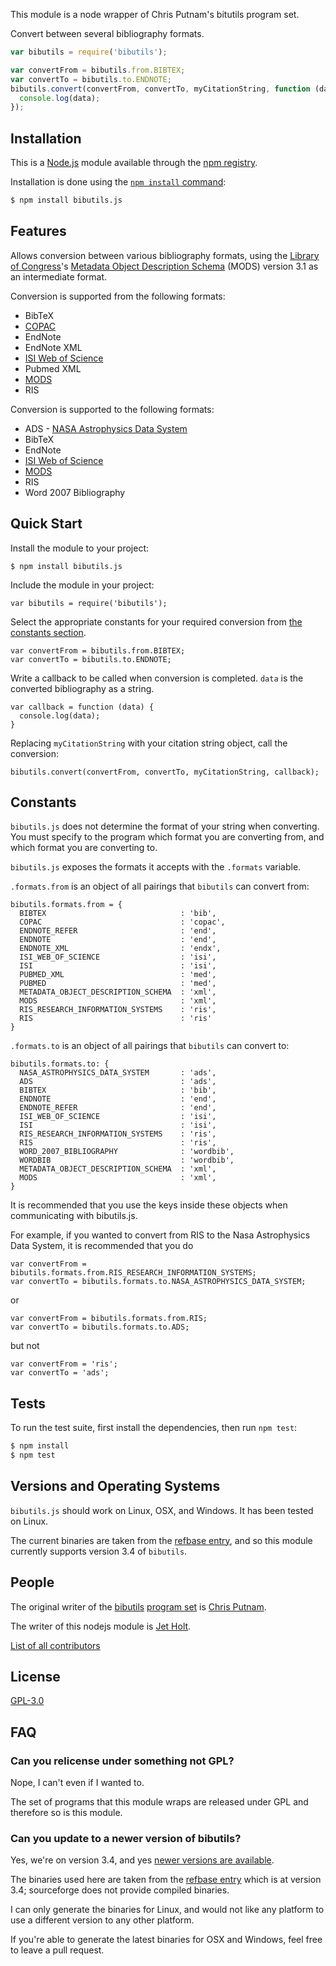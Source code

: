 This module is a node wrapper of Chris Putnam's bitutils program set.

Convert between several bibliography formats.

```javascript
var bibutils = require('bibutils');

var convertFrom = bibutils.from.BIBTEX;
var convertTo = bibutils.to.ENDNOTE;
bibutils.convert(convertFrom, convertTo, myCitationString, function (data) {
  console.log(data);	
});
```

## Installation

This is a [Node.js](https://nodejs.org/en/) module available through the
[npm registry](https://www.npmjs.com/).

Installation is done using the
[`npm install` command](https://docs.npmjs.com/getting-started/installing-npm-packages-locally):

```bash
$ npm install bibutils.js
```

## Features

Allows conversion between various bibliography formats, using the 
[Library of Congress](https://www.loc.gov/)'s 
[Metadata Object Description Schema](http://www.loc.gov/standards/mods/)
(MODS) version 3.1 as an intermediate format.

Conversion is supported from the following formats:

* BibTeX
* [COPAC](http://copac.jisc.ac.uk/help/export-help.html#tagged)
* EndNote
* EndNote XML
* [ISI Web of Science](http://wiki.cns.iu.edu/pages/viewpage.action?pageId=1933374)
* Pubmed XML
* [MODS](http://www.loc.gov/standards/mods/)
* RIS

Conversion is supported to the following formats:

* ADS - [NASA Astrophysics Data System](https://en.wikipedia.org/wiki/Astrophysics_Data_System)
* BibTeX
* EndNote
* [ISI Web of Science](http://wiki.cns.iu.edu/pages/viewpage.action?pageId=1933374)
* [MODS](http://www.loc.gov/standards/mods/)
* RIS
* Word 2007 Bibliography

## Quick Start

Install the module to your project:

```
$ npm install bibutils.js
```

Include the module in your project:

```
var bibutils = require('bibutils');
```

Select the appropriate constants for your required conversion from
[the constants section](#constants).

```
var convertFrom = bibutils.from.BIBTEX;
var convertTo = bibutils.to.ENDNOTE;
```

Write a callback to be called when conversion is completed.
`data` is the converted bibliography as a string.

```
var callback = function (data) {
  console.log(data);
}
```

Replacing `myCitationString` with your citation string object,
call the conversion:

```
bibutils.convert(convertFrom, convertTo, myCitationString, callback);
```

## Constants

`bibutils.js` does not determine the format of your string when converting.
You must specify to the program which format you are converting from,
and which format you are converting to.

`bibutils.js` exposes the formats it accepts with the `.formats` variable.

`.formats.from` is an object of all pairings that `bibutils` can convert from:

```
bibutils.formats.from = {
  BIBTEX                              : 'bib',
  COPAC                               : 'copac',
  ENDNOTE_REFER                       : 'end',
  ENDNOTE                             : 'end',
  ENDNOTE_XML                         : 'endx',
  ISI_WEB_OF_SCIENCE                  : 'isi',
  ISI                                 : 'isi',
  PUBMED_XML                          : 'med',
  PUBMED                              : 'med',
  METADATA_OBJECT_DESCRIPTION_SCHEMA  : 'xml',
  MODS                                : 'xml',
  RIS_RESEARCH_INFORMATION_SYSTEMS    : 'ris',
  RIS                                 : 'ris'
}
```

`.formats.to` is an object of all pairings that `bibutils` can convert to:

```
bibutils.formats.to: {
  NASA_ASTROPHYSICS_DATA_SYSTEM       : 'ads',
  ADS                                 : 'ads',
  BIBTEX                              : 'bib',
  ENDNOTE                             : 'end',
  ENDNOTE_REFER                       : 'end',
  ISI_WEB_OF_SCIENCE                  : 'isi',
  ISI                                 : 'isi',
  RIS_RESEARCH_INFORMATION_SYSTEMS    : 'ris',
  RIS                                 : 'ris',
  WORD_2007_BIBLIOGRAPHY              : 'wordbib',
  WORDBIB                             : 'wordbib',
  METADATA_OBJECT_DESCRIPTION_SCHEMA  : 'xml',
  MODS                                : 'xml',
}
```

It is recommended that you use the keys inside these objects when communicating
with bibutils.js.

For example, if you wanted to convert from RIS to the Nasa Astrophysics Data System,
it is recommended that you do

```
var convertFrom = bibutils.formats.from.RIS_RESEARCH_INFORMATION_SYSTEMS;
var convertTo = bibutils.formats.to.NASA_ASTROPHYSICS_DATA_SYSTEM;
```

or 

```
var convertFrom = bibutils.formats.from.RIS;
var convertTo = bibutils.formats.to.ADS;
```

but not

```
var convertFrom = 'ris';
var convertTo = 'ads';
```

## Tests

  To run the test suite, first install the dependencies, then run `npm test`:

```bash
$ npm install
$ npm test
```

## Versions and Operating Systems

`bibutils.js` should work on Linux, OSX, and Windows. It has been tested on Linux.

The current binaries are taken from the [refbase entry](http://bibutils.refbase.org/),
and so this module currently supports version 3.4 of `bibutils`.

## People

The original writer of the [bibutils](https://sourceforge.net/p/bibutils/home/Bibutils/)
[program set](http://bibutils.refbase.org/)
is [Chris Putnam](https://sourceforge.net/u/cdputnam/profile/).

The writer of this nodejs module is [Jet Holt](https://github.com/Jetroid).

[List of all contributors](https://github.com/Jetroid/bibutils.js/graphs/contributors)

## License

  [GPL-3.0](LICENSE)
  
## FAQ

### Can you relicense under something not GPL?

Nope, I can't even if I wanted to. 

The set of programs that this module wraps are released under GPL and therefore
so is this module.

### Can you update to a newer version of bibutils? 

Yes, we're on version 3.4, and yes 
[newer versions are available](https://sourceforge.net/projects/bibutils/files/).

The binaries used here are taken from the [refbase entry](http://bibutils.refbase.org/)
which is at version 3.4; sourceforge does not provide compiled binaries.

I can only generate the binaries for Linux, and would not like any platform 
to use a different version to any other platform. 

If you're able to generate the latest binaries for OSX and Windows,
feel free to leave a pull request.
